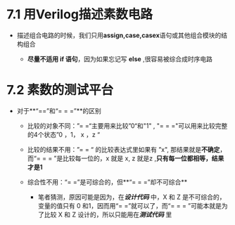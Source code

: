 # 7.1	用Verilog描述素数电路

* 描述组合电路的时候，我们只用**assign,case,casex**语句或其他组合模块的结构组合

  * **尽量不适用 if 语句**，因为如果忘记写 **else** ,很容易被综合成时序电路

# 7.2	素数的测试平台

* 对于**“==”和“= = =”**的区别

  * 比较的对象不同：”= =“主要用来比较”0“和"1"  ,    "= = ="可以用来比较完整的4个状态”0 ，1， x ，z “

  * 比较的结果不用：”= = “ 的比较表达式里如果有 ”x", 那结果就是**不确定**，而“= = = ”是比较每一位的，x 就是 x, z 就是z ,**只有每一位都相等，结果才是1**

  * 综合性不用：“= =”是可综合的，但**“= = =”却不可综合**

    * 笔者猜测，原因可能是因为，在***设计代码*** 中，X 和 Z 是不可综合的，变量的值只有 0 和1，因而用“= =”就可以了，而“= = = ”可能本就是为了比较 X 和 Z 设计的，所以只能用在***测试代码*** 里

    

